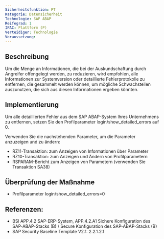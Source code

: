 ```yaml
---
Sicherheitsfunktion: PT
Kategorie: Datensicherheit
Technologie: SAP ABAP
Reifegrad: 1
IPAC: Plattform (P)
Verteidiger: Technologie
Voraussetzung:
---
```


## Beschreibung

Um die Menge an Informationen, die bei der Auskundschaftung durch Angreifer offengelegt werden, zu reduzieren, wird empfohlen, alle Informationen zur Systemversion oder detaillierte Fehlerprotokolle zu entfernen, die gesammelt werden können, um mögliche Schwachstellen auszunutzen, die sich aus diesen Informationen ergeben könnten.

## Implementierung

Um alle detaillierten Fehler aus dem SAP ABAP-System Ihres Unternehmens zu entfernen, setzen Sie den Profilparameter login/show_detailed_errors auf 0.

Verwenden Sie die nachstehenden Parameter, um die Parameter anzuzeigen und zu ändern:

- RZ11-Transaktion: zum Anzeigen von Informationen über Parameter
- RZ10-Transaktion: zum Anzeigen und Ändern von Profilparametern
- RSPARAM-Bericht zum Anzeigen von Parametern (verwenden Sie Transaktion SA38)


## Überprüfung der Maßnahme

- Profilparameter login/show_detailed_errors=0

## Referenzen:
- BSI APP.4.2 SAP-ERP-System, APP.4.2.A1 Sichere Konfiguration des SAP-ABAP-Stacks (B) / Secure Konfiguration des SAP-ABAP-Stacks (B)
- SAP Security Baseline Template V2.1: 2.2.1.2.1
